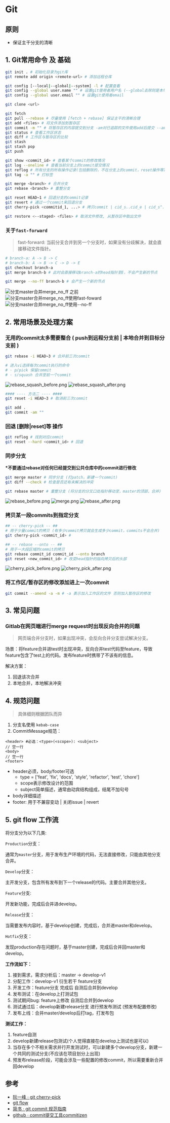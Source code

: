 # Git

## 原则

* 保证主干分支的清晰

## 1. Git常用命令 及 基础

```bash
git init . # 初始化目录为git库
git remote add origin <remote-url> # 添加远程仓库

git config [--local|--global|--system] -l # 配置查看
git config --global user.name "" # 设置git使用者用户名 (--global去除则是本地库的设置)
git config --global user.email "" # 设置git使用者email

git clone <url>

git fetch
git pull --rebase # 尽量使用 [fetch + rebase] 保证主干的清晰合理
git add <files> # 将文件添加到暂存区
git commit -m "" # 将暂存区的内容提交到分支 -am对已追踪的文件使用add后提交 --amend修改上一次commit信息
git status # 查看工作区状态
git diff # 工作区与暂存区的比较
git stash
git stash pop
git push

git show <commit_id> # 查看某个commit的修改情况
git log --oneline # 查看当前分支上的commit提交情况
git reflog # 所有分支的所有操作记录(包括删除的，不在分支上的commit，reset操作等)
git tag -a "" # 打标签

git merge <branch> # 合并分支
git rebase <branch> # 重整分支

git reset HEAD~1 # 回退分支的commit记录
git revert # 通过一个commit来回退分支
git cherry-pick <commitid_1, ...> # 拷贝commit | cid_s..cid_e | cid_s^..cid_e

git restore <--staged> <files> # 取消文件修改, 从暂存区中取出文件
```

### 关于`fast-forward`

> fast-forward: 当前分支合并到另一个分支时，如果没有分歧解决，就会直接移动文件指针。

```bash
# branch-a: A -> B -> C
# branch-b: A -> B -> C -> D -> E
git checkout branch-a
git merge branch-b # 此时会直接移动branch-a的head指针至E，不会产生新的节点

git merge --no-ff branch-b # 会产生一个新的节点
```

![分支master合并merge_no_ff 之前](https://wx2.sbimg.cn/2020/05/22/merge_ff_before.png)
![分支master合并merge_no_ff使用fast-foward](https://wx1.sbimg.cn/2020/05/22/merge_ff_after.png)
![分支master合并merge_no_ff使用--no-ff](https://wx2.sbimg.cn/2020/05/22/merge_ff_noff_after.png)

## 2. 常用场景及处理方案

### 无用的commit太多需要整合 ( push到远程分支前 | 本地合并到目标分支前 )

```bash
git rebase -i HEAD~3 # 合并前三次commit

# 进入vi选择每次commit执行的命令
# · p/pick 保留commit
# · s/squash 合并至前一个commit
```

![rebase_squash_before.png](https://wx1.sbimg.cn/2020/05/22/rebase_squash_before.png)
![rebase_squash_after.png](https://wx2.sbimg.cn/2020/05/22/rebase_squash_after.png)

```bash
#### ---- 方法二 ---- ####
git reset -i HEAD~3 # 取消前三次commit

git add .
git commit -am ""
```

### 回退 [删除|reset]等 操作

```bash
git reflog # 找到对应commit
git reset --hard <commit_id> # 回退
```

### 同步分支

__*不要通过rebase对任何已经提交到公共仓库中的commit进行修改__

```bash
git merge master # 同步分支 (打patch，新建一个commit)
git diff --check # 检查是否还有未解决的冲突

git rebase master # 重整分支 (将分支的分叉口处指针移动至，master的顶部，合并) 
```

![rebase_before.png](https://wx2.sbimg.cn/2020/05/22/rebase_before.png)
![merge.png](https://wx1.sbimg.cn/2020/05/22/merge.png)
![rebase_after.png](https://wx2.sbimg.cn/2020/05/22/rebase_after.png)

### 拷贝某一段commits到指定分支

```bash
## -- cherry-pick -- ##
# 用于少量commit的拷贝 (有多少commit拷贝就会生成多少commit，commits不会合并)
git cherry-pick <commit_id> #

## -- rebase --onto -- ##
# 用于一大段区域的commit的拷贝
git rebase commit_id commit_id --onto branch
git reset <new_commit_id> # 改变head指针的指向拷贝后的头部
```

![cherry_pick_before.png](https://wx1.sbimg.cn/2020/05/22/cherry_pick_before.png)
![cherry_pick_after.png](https://wx1.sbimg.cn/2020/05/22/cherry_pick_after.png)

### 将工作区/暂存区的修改添加进上一次commit

```bash
git commit --amend -a -m # -a 表示加入工作区的文件 否则加入暂存区的修改
```

## 3. 常见问题

### Gitlab在网页端进行merge request时出现反向合并的问题

> 网页端合并分支时，如果出现冲突，会反向合并分支尝试解决分支。

场景：将feature合并进test时出现冲突，反向合并test代码至feature，导致feature包含了test上的代码。发布feature时携带了不该有的信息。

解决方案：
1. 回退该次合并
2. 本地合并，本地解决冲突

## 4. 规范问题

> 具体细则根据团队而异

1. 分支名使用 `kebab-case`
2. CommitMessage规范：
```
<header> #必选：<type>(<scope>): <subject>
// 空一行
<body>
// 空一行
<footer>
```
* header必须，body/footer可选
  * type = ['feat', 'fix', 'docs', 'style', 'refactor', 'test', 'chore']
  * scope表示修改设计的范围
  * subject简单描述，通常由动宾结构组成，结尾不加句号
* body详细描述
* footer: 用于不兼容变动 | 关闭issue | revert

## 5. git flow 工作流

将分支分为以下几类:

`Production`分支：

通常为`master`分支，用于发布生产环境的代码，无法直接修改，只能由其他分支合并。

`Develop`分支：

主开发分支，包含所有发布到下一个release的代码。主要合并其他分支。

`Feature`分支:

开发新功能，完成后合并进develop。

`Release`分支：

当需要发布内容时，基于develop创建，完成后，合并进master和develop。

`Hotfix`分支：

发现production存在问题时，基于master创建，完成后合并回master和develop。

__工作流如下：__

1. 接到需求，需求分析后：master -> develop-v1
2. 分配工作：develop-v1 衍生若干 feature分支
3. 开发工作：feature分支 完成后 自测后合并到develop
4. 发布测试：在develop上打测试包
5. 测试期间bug: feature上修改 自测后合并到develop
6. 测试通过后：develop新建release分支 进行预发布测试 (预发布配置修改)
7. 发布上线：合并master/develop后打tag，打发布包


__测试工作：__
1. feature自测
2. develop新建release包测试(个人觉得直接在develop上测试也是可以)
3. 当存在多个不相关需求并行开发测试时，可以新建多个develop分支，新建一个共同的测试分支(不应该在项目划分上出现)
4. 预发布release阶段，可能会涉及一些配置的修改commit，所以需要重新合并回develop

## 参考

* [阮一峰 · git cherry-pick](http://www.ruanyifeng.com/blog/2020/04/git-cherry-pick.html)
* [git flow](https://github.com/nvie/gitflow)
* [简书 · git commit 规范指南](https://www.jianshu.com/p/201bd81e7dc9?utm_source=oschina-app)
* [github · commit提交工具commitizen](https://github.com/commitizen/cz-cli)

